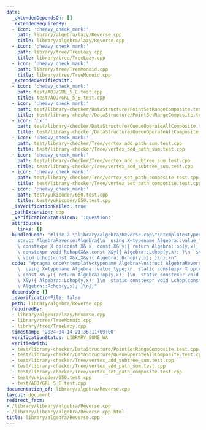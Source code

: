 ```yaml
---
data:
  _extendedDependsOn: []
  _extendedRequiredBy:
  - icon: ':heavy_check_mark:'
    path: library/algebra/lazy/Reverse.cpp
    title: library/algebra/lazy/Reverse.cpp
  - icon: ':heavy_check_mark:'
    path: library/tree/TreeLazy.cpp
    title: library/tree/TreeLazy.cpp
  - icon: ':heavy_check_mark:'
    path: library/tree/TreeMonoid.cpp
    title: library/tree/TreeMonoid.cpp
  _extendedVerifiedWith:
  - icon: ':heavy_check_mark:'
    path: test/AOJ/GRL_5_E.test.cpp
    title: test/AOJ/GRL_5_E.test.cpp
  - icon: ':heavy_check_mark:'
    path: test/library-checker/DataStructure/PointSetRangeComposite.test.cpp
    title: test/library-checker/DataStructure/PointSetRangeComposite.test.cpp
  - icon: ':x:'
    path: test/library-checker/DataStructure/QueueOperateAllComposite.test.cpp
    title: test/library-checker/DataStructure/QueueOperateAllComposite.test.cpp
  - icon: ':heavy_check_mark:'
    path: test/library-checker/Tree/vertex_add_path_sum.test.cpp
    title: test/library-checker/Tree/vertex_add_path_sum.test.cpp
  - icon: ':heavy_check_mark:'
    path: test/library-checker/Tree/vertex_add_subtree_sum.test.cpp
    title: test/library-checker/Tree/vertex_add_subtree_sum.test.cpp
  - icon: ':heavy_check_mark:'
    path: test/library-checker/Tree/vertex_set_path_composite.test.cpp
    title: test/library-checker/Tree/vertex_set_path_composite.test.cpp
  - icon: ':heavy_check_mark:'
    path: test/yukicoder/650.test.cpp
    title: test/yukicoder/650.test.cpp
  _isVerificationFailed: true
  _pathExtension: cpp
  _verificationStatusIcon: ':question:'
  attributes:
    links: []
  bundledCode: "#line 2 \"library/algebra/Reverse.cpp\"\ntemplate<typename Algebra>\n\
    struct AlgebraReverse:Algebra{\n  using X=typename Algebra::value_type;\n  static\
    \ constexpr X op(const X& x, const X& y){ return Algebra::op(y,x); }\n  static\
    \ constexpr void Rchop(X&x,const X&y){ Algebra::Lchop(y,x); }\n  static constexpr\
    \ void Lchop(const X&x,X&y){ Algebra::Rchop(y,x); }\n};\n"
  code: "#pragma once\ntemplate<typename Algebra>\nstruct AlgebraReverse:Algebra{\n\
    \  using X=typename Algebra::value_type;\n  static constexpr X op(const X& x,\
    \ const X& y){ return Algebra::op(y,x); }\n  static constexpr void Rchop(X&x,const\
    \ X&y){ Algebra::Lchop(y,x); }\n  static constexpr void Lchop(const X&x,X&y){\
    \ Algebra::Rchop(y,x); }\n};"
  dependsOn: []
  isVerificationFile: false
  path: library/algebra/Reverse.cpp
  requiredBy:
  - library/algebra/lazy/Reverse.cpp
  - library/tree/TreeMonoid.cpp
  - library/tree/TreeLazy.cpp
  timestamp: '2024-04-14 21:36:11+09:00'
  verificationStatus: LIBRARY_SOME_WA
  verifiedWith:
  - test/library-checker/DataStructure/PointSetRangeComposite.test.cpp
  - test/library-checker/DataStructure/QueueOperateAllComposite.test.cpp
  - test/library-checker/Tree/vertex_add_subtree_sum.test.cpp
  - test/library-checker/Tree/vertex_add_path_sum.test.cpp
  - test/library-checker/Tree/vertex_set_path_composite.test.cpp
  - test/yukicoder/650.test.cpp
  - test/AOJ/GRL_5_E.test.cpp
documentation_of: library/algebra/Reverse.cpp
layout: document
redirect_from:
- /library/library/algebra/Reverse.cpp
- /library/library/algebra/Reverse.cpp.html
title: library/algebra/Reverse.cpp
---
```

